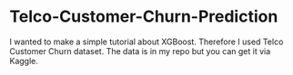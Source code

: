 # Telco-Customer-Churn-Prediction
I wanted to make a simple tutorial about XGBoost. Therefore I used Telco Customer Churn dataset. The data is in my repo but you can get it via Kaggle. 
